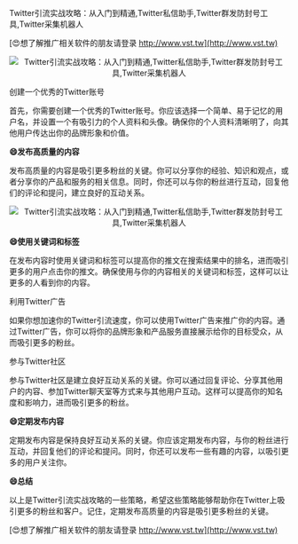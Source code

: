 Twitter引流实战攻略：从入门到精通,Twitter私信助手,Twitter群发防封号工具,Twitter采集机器人

[😍想了解推广相关软件的朋友请登录 http://www.vst.tw](http://www.vst.tw)

 <center><img src="https://vst.tw/MP4/tuiguang/png/7.png" alt="Twitter引流实战攻略：从入门到精通,Twitter私信助手,Twitter群发防封号工具,Twitter采集机器人"></center>

创建一个优秀的Twitter账号

首先，你需要创建一个优秀的Twitter账号。你应该选择一个简单、易于记忆的用户名，并设置一个有吸引力的个人资料和头像。确保你的个人资料清晰明了，向其他用户传达出你的品牌形象和价值。

**😄发布高质量的内容**

发布高质量的内容是吸引更多粉丝的关键。你可以分享你的经验、知识和观点，或者分享你的产品和服务的相关信息。同时，你还可以与你的粉丝进行互动，回复他们的评论和提问，建立良好的互动关系。

 <center><img src="https://vst.tw/MP4/tuiguang/png/3.png" alt="Twitter引流实战攻略：从入门到精通,Twitter私信助手,Twitter群发防封号工具,Twitter采集机器人"></center>

**😄使用关键词和标签**

在发布内容时使用关键词和标签可以提高你的推文在搜索结果中的排名，进而吸引更多的用户点击你的推文。确保使用与你的内容相关的关键词和标签，这样可以让更多的人看到你的内容。

利用Twitter广告

如果你想加速你的Twitter引流速度，你可以使用Twitter广告来推广你的内容。通过Twitter广告，你可以将你的品牌形象和产品服务直接展示给你的目标受众，从而吸引更多的粉丝。

参与Twitter社区

参与Twitter社区是建立良好互动关系的关键。你可以通过回复评论、分享其他用户的内容、参加Twitter聊天室等方式来与其他用户互动。这样可以提高你的知名度和影响力，进而吸引更多的粉丝。

**😄定期发布内容**

定期发布内容是保持良好互动关系的关键。你应该定期发布内容，与你的粉丝进行互动，并回复他们的评论和提问。同时，你还可以发布一些有趣的内容，以吸引更多的用户关注你。

**😄总结**

以上是Twitter引流实战攻略的一些策略，希望这些策略能够帮助你在Twitter上吸引更多的粉丝和客户。记住，定期发布高质量的内容是吸引更多粉丝的关键。

[😍想了解推广相关软件的朋友请登录 http://www.vst.tw](http://www.vst.tw)



